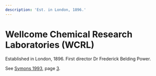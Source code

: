 ```yaml
---
description: 'Est. in London, 1896.'
---
```


# Wellcome Chemical Research Laboratories \(WCRL\)

Established in London, 1896. First director Dr Frederick Belding Power.

See [Symons 1993](https://archive.org/details/Symons1993/mode/2up), page [3](https://archive.org/details/Symons1993/page/n7/mode/1up).

